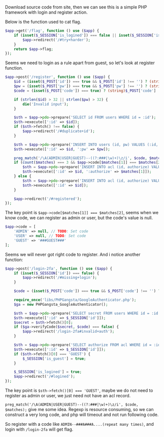 Download source code from site, then we can see this is a simple PHP framework with login and register action.

Below is the function used to cat flag.

```php
$app->get('/flag', function () use ($app) {
    if (isset($_SESSION['is_logined']) === false || isset($_SESSION['is_guest']) === true) {
        $app->redirect('/#try+harder');
    }
    return $app->flag;
});
```

Seems we need to login as a rule apart from guest, so let's look at register function.

```php
$app->post('/register', function () use ($app) {
    $id = (isset($_POST['id']) === true && $_POST['id'] !== '') ? (string)$_POST['id'] : die('Missing id');
    $pw = (isset($_POST['pw']) === true && $_POST['pw'] !== '') ? (string)$_POST['pw'] : die('Missing pw');
    $code = (isset($_POST['code']) === true) ? (string)$_POST['code'] : '';

    if (strlen($id) > 32 || strlen($pw) > 32) {
        die('Invalid input');
    }

    $sth = $app->pdo->prepare('SELECT id FROM users WHERE id = :id');
    $sth->execute([':id' => $id]);
    if ($sth->fetch() !== false) {
        $app->redirect('/#duplicate+id');
    }

    $sth = $app->pdo->prepare('INSERT INTO users (id, pw) VALUES (:id, :pw)');
    $sth->execute([':id' => $id, ':pw' => $pw]);

    preg_match('/\A(ADMIN|USER|GUEST)--((?:###|\w)+)\z/i', $code, $matches);
    if (count($matches) === 3 && $app->code[$matches[1]] === $matches[2]) {
        $sth = $app->pdo->prepare('INSERT INTO acl (id, authorize) VALUES (:id, :authorize)');
        $sth->execute([':id' => $id, ':authorize' => $matches[1]]);
    } else {
        $sth = $app->pdo->prepare('INSERT INTO acl (id, authorize) VALUES (:id, "GUEST")');
        $sth->execute([':id' => $id]);
    }

    $app->redirect('/#registered');
});
```

The key point is ``$app->code[$matches[1]] === $matches[2]``, seems when we know code, we can register as admin or user, but the code's value is null.

```php
$app->code = [
    'ADMIN' => null, // TODO: Set code
    'USER' => null, // TODO: Set code
    'GUEST' => '###GUEST###'
];
```

Seems we will never got right code to register.
And i notice another function:

```php
$app->post('/login-2fa', function () use ($app) {
    if (isset($_SESSION['id']) === false) {
        $app->redirect('/#missing+login');
    }

    $code = (isset($_POST['code']) === true && $_POST['code'] !== '') ? (string)$_POST['code'] : die('Missing code');

    require_once('libs/PHPGangsta/GoogleAuthenticator.php');
    $ga = new PHPGangsta_GoogleAuthenticator();

    $sth = $app->pdo->prepare('SELECT secret FROM users WHERE id = :id');
    $sth->execute([':id' => $_SESSION['id']]);
    $secret = $sth->fetch()[0];
    if ($ga->verifyCode($secret, $code) === false) {
        $app->redirect('/login-2fa#invalid+auth');
    }

    $sth = $app->pdo->prepare('SELECT authorize FROM acl WHERE id = :id');
    $sth->execute([':id' => $_SESSION['id']]);
    if ($sth->fetch()[0] === 'GUEST') {
        $_SESSION['is_guest'] = true;
    }

    $_SESSION['is_logined'] = true;
    $app->redirect('/#logined');
});
```

The key point is ``$sth->fetch()[0] === 'GUEST'``, maybe we do not need to register as admin or user, we just need not have an acl record.

``preg_match('/\A(ADMIN|USER|GUEST)--((?:###|\w)+)\z/i', $code, $matches);`` give me some idea. Regexp is resource consuming, so we can construct a very long code, and php will timeout and not run following code.

So register with a code like ``ADMIN--###A###A....(repeat many times)``, and login with ``/login-2fa`` will get flag.
